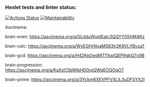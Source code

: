 ### Hexlet tests and linter status:

[![Actions Status](https://github.com/vikariabova/qa-auto-engineer-javascript-project-44/actions/workflows/hexlet-check.yml/badge.svg)](https://github.com/vikariabova/qa-auto-engineer-javascript-project-44/actions)
[![Maintainability](https://api.codeclimate.com/v1/badges/f0e64237f43d31f19da6/maintainability)](https://codeclimate.com/github/vikariabova/qa-auto-engineer-javascript-project-44/maintainability)

Asciinema:

brain-even:
https://asciinema.org/a/0LdduWuldEalc3QQYY05HM4Kz

brain-calc:
https://asciinema.org/a/WyEGHrNvaMS63h2K9VLYBvzaT

brain-gcd:
https://asciinema.org/a/H42Ke2wdM77XwIQEP9gbQ7x9B

brain-progression:
https://asciinema.org/a/KaXzC5bWIbHD0rpQWqEOQOqO7

brain-prime:
https://asciinema.org/a/3Yckm6XEVPFVXLIL3uDFSYX2I
